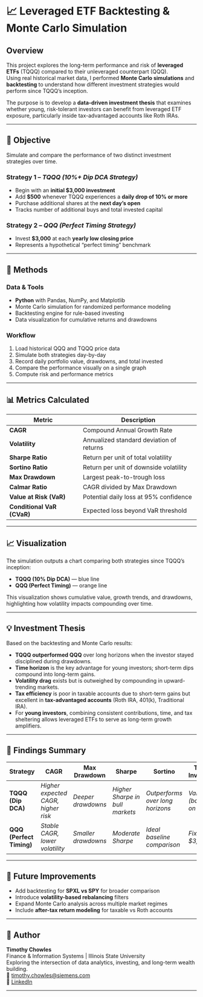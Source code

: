 # 📈 Leveraged ETF Backtesting & Monte Carlo Simulation

## Overview
This project explores the long-term performance and risk of **leveraged ETFs** (TQQQ) compared to their unleveraged counterpart (QQQ).  
Using real historical market data, I performed **Monte Carlo simulations** and **backtesting** to understand how different investment strategies would perform since TQQQ’s inception.

The purpose is to develop a **data-driven investment thesis** that examines whether young, risk-tolerant investors can benefit from leveraged ETF exposure, particularly inside tax-advantaged accounts like Roth IRAs.

---

## 🎯 Objective
Simulate and compare the performance of two distinct investment strategies over time.

### Strategy 1 – *TQQQ (10%+ Dip DCA Strategy)*
- Begin with an **initial $3,000 investment**
- Add **$500** whenever TQQQ experiences a **daily drop of 10% or more**
- Purchase additional shares at the **next day’s open**
- Tracks number of additional buys and total invested capital

### Strategy 2 – *QQQ (Perfect Timing Strategy)*
- Invest **$3,000** at each **yearly low closing price**
- Represents a hypothetical “perfect timing” benchmark

---

## 🧮 Methods

### Data & Tools
- **Python** with Pandas, NumPy, and Matplotlib
- Monte Carlo simulation for randomized performance modeling
- Backtesting engine for rule-based investing
- Data visualization for cumulative returns and drawdowns

### Workflow
1. Load historical QQQ and TQQQ price data  
2. Simulate both strategies day-by-day  
3. Record daily portfolio value, drawdowns, and total invested  
4. Compare the performance visually on a single graph  
5. Compute risk and performance metrics  

---

## 📊 Metrics Calculated
| Metric | Description |
|---------|--------------|
| **CAGR** | Compound Annual Growth Rate |
| **Volatility** | Annualized standard deviation of returns |
| **Sharpe Ratio** | Return per unit of total volatility |
| **Sortino Ratio** | Return per unit of downside volatility |
| **Max Drawdown** | Largest peak-to-trough loss |
| **Calmar Ratio** | CAGR divided by Max Drawdown |
| **Value at Risk (VaR)** | Potential daily loss at 95% confidence |
| **Conditional VaR (CVaR)** | Expected loss beyond VaR threshold |

---

## 📈 Visualization
The simulation outputs a chart comparing both strategies since TQQQ’s inception:
- **TQQQ (10% Dip DCA)** — blue line  
- **QQQ (Perfect Timing)** — orange line  

This visualization shows cumulative value, growth trends, and drawdowns, highlighting how volatility impacts compounding over time.

---

## 💡 Investment Thesis
Based on the backtesting and Monte Carlo results:
- **TQQQ outperformed QQQ** over long horizons when the investor stayed disciplined during drawdowns.
- **Time horizon** is the key advantage for young investors; short-term dips compound into long-term gains.
- **Volatility drag** exists but is outweighed by compounding in upward-trending markets.
- **Tax efficiency** is poor in taxable accounts due to short-term gains but excellent in **tax-advantaged accounts** (Roth IRA, 401(k), Traditional IRA).
- For **young investors**, combining consistent contributions, time, and tax sheltering allows leveraged ETFs to serve as long-term growth amplifiers.

---

## 🧠 Findings Summary
| Strategy | CAGR | Max Drawdown | Sharpe | Sortino | Total Invested |
|-----------|------|---------------|---------|----------|----------------|
| **TQQQ (Dip DCA)** | *Higher expected CAGR, higher risk* | *Deeper drawdowns* | *Higher Sharpe in bull markets* | *Outperforms over long horizons* | *Variable (based on dips)* |
| **QQQ (Perfect Timing)** | *Stable CAGR, lower volatility* | *Smaller drawdowns* | *Moderate Sharpe* | *Ideal baseline comparison* | *Fixed $3,000* |

---

## 🔬 Future Improvements
- Add backtesting for **SPXL vs SPY** for broader comparison  
- Introduce **volatility-based rebalancing** filters  
- Expand Monte Carlo analysis across multiple market regimes  
- Include **after-tax return modeling** for taxable vs Roth accounts  

---

## 🧾 Author
**Timothy Chowles**  
Finance & Information Systems | Illinois State University  
Exploring the intersection of data analytics, investing, and long-term wealth building.  
📧 timothy.chowles@siemens.com  
🔗 [LinkedIn](https://www.linkedin.com/in/timothy-chowles)

---
